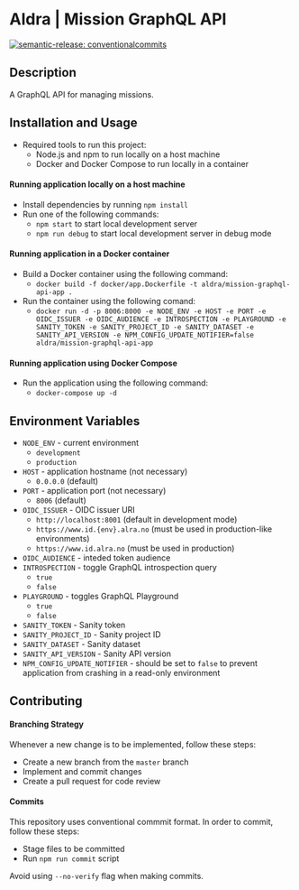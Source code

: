 # Aldra | Mission GraphQL API

[![semantic-release: conventionalcommits](https://img.shields.io/badge/semantic--release-conventionalcommits-e10079?logo=semantic-release)](https://github.com/semantic-release/semantic-release)

## Description

A GraphQL API for managing missions.

## Installation and Usage

- Required tools to run this project:
  - Node.js and npm to run locally on a host machine
  - Docker and Docker Compose to run locally in a container

#### Running application locally on a host machine

- Install dependencies by running `npm install`
- Run one of the following commands:
  - `npm start` to start local development server
  - `npm run debug` to start local development server in debug mode

#### Running application in a Docker container

- Build a Docker container using the following command:
  - `docker build -f docker/app.Dockerfile -t aldra/mission-graphql-api-app .`
- Run the container using the following comand:
  - `docker run -d -p 8006:8000 -e NODE_ENV -e HOST -e PORT -e OIDC_ISSUER -e OIDC_AUDIENCE -e INTROSPECTION -e PLAYGROUND -e SANITY_TOKEN -e SANITY_PROJECT_ID -e SANITY_DATASET -e SANITY_API_VERSION -e NPM_CONFIG_UPDATE_NOTIFIER=false aldra/mission-graphql-api-app`

#### Running application using Docker Compose

- Run the application using the following command:
  - `docker-compose up -d`

## Environment Variables

- `NODE_ENV` - current environment
  - `development`
  - `production`
- `HOST` - application hostname (not necessary)
  - `0.0.0.0` (default)
- `PORT` - application port (not necessary)
  - `8006` (default)
- `OIDC_ISSUER` - OIDC issuer URI
  - `http://localhost:8001` (default in development mode)
  - `https://www.id.{env}.alra.no` (must be used in production-like environments)
  - `https://www.id.alra.no` (must be used in production)
- `OIDC_AUDIENCE` - inteded token audience
- `INTROSPECTION` - toggle GraphQL introspection query
  - `true`
  - `false`
- `PLAYGROUND` - toggles GraphQL Playground
  - `true`
  - `false`
- `SANITY_TOKEN` - Sanity token
- `SANITY_PROJECT_ID` - Sanity project ID
- `SANITY_DATASET` - Sanity dataset
- `SANITY_API_VERSION` - Sanity API version
- `NPM_CONFIG_UPDATE_NOTIFIER` - should be set to `false` to prevent application from crashing in a read-only environment

## Contributing

#### Branching Strategy

Whenever a new change is to be implemented, follow these steps:
  - Create a new branch from the `master` branch
  - Implement and commit changes
  - Create a pull request for code review

#### Commits

This repository uses conventional commmit format. In order to commit, follow these steps:
  - Stage files to be committed
  - Run `npm run commit` script

Avoid using `--no-verify` flag when making commits.
